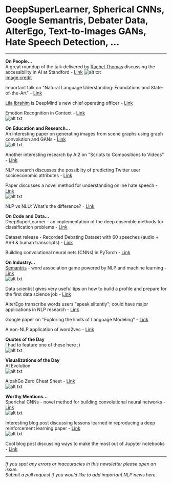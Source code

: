 # DeepSuperLearner, Spherical CNNs, Google Semantris, Debater Data, AlterEgo, Text-to-Images GANs, Hate Speech Detection, ...
--------
**On People…**  
A great roundup of the talk delivered by [Rachel Thomas](https://twitter.com/math_rachel) discussing the accessibility in AI at Standford - [Link](http://www.fast.ai/2018/04/10/stanford-salon/) 
![alt txt](https://github.com/omarsar/nlp_newsletter/blob/master/images/issue11/myths.jpg)  
[Image credit](https://twitter.com/tessposner)

Important talk on "Natural Language Uderstanding: Foundations and State-of-the-Art" - [Link](https://www.youtube.com/watch?v=mhHfnhh-pB4&feature=youtu.be)

[Lila Ibrahim](https://twitter.com/lilaibrahim) is DeepMind's new chief operating officer - [Link](https://deepmind.com/blog/welcoming-lila-ibrahim-our-first-chief-operating-officer/)

Emotion Recognition in Context - [Link](http://openaccess.thecvf.com/content_cvpr_2017/papers/Kosti_Emotion_Recognition_in_CVPR_2017_paper.pdf)   
![alt txt](https://github.com/omarsar/nlp_newsletter/blob/master/images/issue11/emotion.png)

**On Education and Research…**  
An interesting paper on generating images from scene graphs using graph convolution and GANs - [Link](https://arxiv.org/abs/1804.01622)  
![alt txt](https://github.com/omarsar/nlp_newsletter/blob/master/images/issue11/gangen.jpg)

Another interesting research by AI2 on "Scripts to Compositions to Videos" - [Link](https://www.youtube.com/watch?v=688Vv86n0z8&feature=youtu.be)

NLP research discusses the possiblity of predicting Twitter user socioeconomic attributes - [Link](https://arxiv.org/abs/1804.04095)

Paper discusses a novel method for understanding online hate speech - [Link](https://arxiv.org/abs/1804.04257)  
![alt txt](https://github.com/omarsar/nlp_newsletter/blob/master/images/issue11/hatespeech.png)

NLP vs NLU: What's the difference? - [Link](https://medium.com/@lolatravel/nlp-vs-nlu-whats-the-difference-d91c06780992)

**On Code and Data...**  
DeepSuperLearner - an implementation of the deep ensemble methods for classification problems - [Link](https://github.com/levyben/DeepSuperLearner)

Dataset release - Recorded Debating Dataset with 60 speeches (audio + ASR & human transcripts) - [Link](https://www.research.ibm.com/haifa/dept/vst/debating_data.shtml)

Building convolutional neural nets (CNNs) in PyTorch - [Link](https://blog.algorithmia.com/convolutional-neural-nets-in-pytorch/)

**On Industry…**  
[Semantris](https://research.google.com/semantris) - word association game powered by NLP and machine learning - [Link](https://research.googleblog.com/2018/04/introducing-semantic-experiences-with.html)  
![alt txt](https://github.com/omarsar/nlp_newsletter/blob/master/images/issue11/semantris.png)

Data scientist gives very useful tips on how to build a profile and prepare for the first data science job - [Link](https://www.kdnuggets.com/2018/04/first-data-science-job.html)

AlterEgo transcribe words users "speak siltently"; could have major applications in NLP research - [Link](https://news.mit.edu/2018/computer-system-transcribes-words-users-speak-silently-0404) 

Google paper on "Exploring the limits of Language Modeling" - [Link](https://arxiv.org/pdf/1602.02410.pdf)

A non-NLP application of word2vec - [Link](https://towardsdatascience.com/a-non-nlp-application-of-word2vec-c637e35d3668)  

**Quotes of the Day**  
I had to feature one of these here ;)  
![alt txt](https://github.com/omarsar/nlp_newsletter/blob/master/images/issue11/meme.jpg)

**Visualizations of the Day**  
AI Evolution  
![alt txt](https://github.com/omarsar/nlp_newsletter/blob/master/images/issue11/aievolution.jpg)

AlpahGo Zero Cheat Sheet - [Link](https://medium.com/applied-data-science/alphago-zero-explained-in-one-diagram-365f5abf67e0)    
![alt txt](https://github.com/omarsar/nlp_newsletter/blob/master/images/issue11/alphago.png)


**Worthy Mentions…**  
Sperichal CNNs - novel method for building convolutional neural networks - [Link](https://arxiv.org/abs/1801.10130)  
![alt txt](https://github.com/omarsar/nlp_newsletter/blob/master/images/issue11/spherical_cnn.png)

Interesting blog post discussing lessons learned in reproducing a deep reinforcement learning paper - [Link](http://amid.fish/reproducing-deep-rl)  
![alt txt](https://github.com/omarsar/nlp_newsletter/blob/master/images/issue11/dl.gif)

Cool blog post discussing ways to make the most out of Jupyter notebooks - [Link](http://www.nirantk.in/best-of-jupyter/)

----------
*If you spot any errors or inaccuracies in this newsletter please open an issue.*  
*Submit a pull request if you would like to add important NLP news here.*